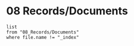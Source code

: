 # 08 Records/Documents

```dataview
list
from "08_Records/Documents"
where file.name != "_index"
```
